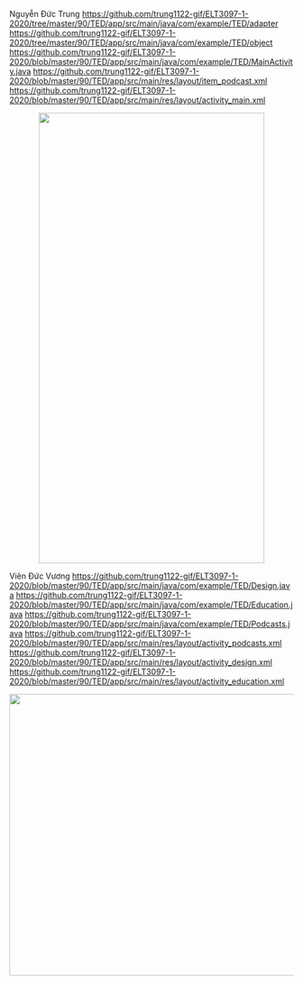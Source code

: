 Nguyễn Đức Trung
https://github.com/trung1122-gif/ELT3097-1-2020/tree/master/90/TED/app/src/main/java/com/example/TED/adapter
https://github.com/trung1122-gif/ELT3097-1-2020/tree/master/90/TED/app/src/main/java/com/example/TED/object
https://github.com/trung1122-gif/ELT3097-1-2020/blob/master/90/TED/app/src/main/java/com/example/TED/MainActivity.java
https://github.com/trung1122-gif/ELT3097-1-2020/blob/master/90/TED/app/src/main/res/layout/item_podcast.xml
https://github.com/trung1122-gif/ELT3097-1-2020/blob/master/90/TED/app/src/main/res/layout/activity_main.xml
<p align="center">
  <img width="400" height="800" src="https://github.com/trung1122-gif/ELT3097-1-2020/blob/master/NguyenDucTrung/Trung.gif">
</p>

Viên Đức Vương
https://github.com/trung1122-gif/ELT3097-1-2020/blob/master/90/TED/app/src/main/java/com/example/TED/Design.java
https://github.com/trung1122-gif/ELT3097-1-2020/blob/master/90/TED/app/src/main/java/com/example/TED/Education.java
https://github.com/trung1122-gif/ELT3097-1-2020/blob/master/90/TED/app/src/main/java/com/example/TED/Podcasts.java
https://github.com/trung1122-gif/ELT3097-1-2020/blob/master/90/TED/app/src/main/res/layout/activity_podcasts.xml
https://github.com/trung1122-gif/ELT3097-1-2020/blob/master/90/TED/app/src/main/res/layout/activity_design.xml
https://github.com/trung1122-gif/ELT3097-1-2020/blob/master/90/TED/app/src/main/res/layout/activity_education.xml
<p align="center">
  <img width="800" height="500" src="https://github.com/trung1122-gif/ELT3097-1-2020/blob/master/VienDucVuong/VienDucVuong.gif">
</p>
